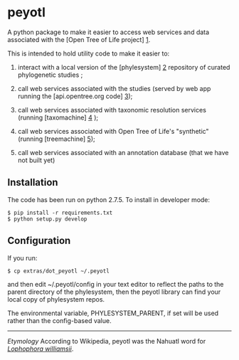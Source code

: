 # peyotl

A python package to make it easier to access web services and data
associated with the [Open Tree of Life project] [1].

This is intended to hold utility code to make it easier to:

1. interact with a local version of the [phylesystem] [2] repository of 
    curated phylogenetic studies ;

2. call web services associated with the studies (served by web app 
    running the [api.opentree.org code] [3]);

3. call web services associated with taxonomic resolution services
    (running [taxomachine] [4] );

4. call web services associated with Open Tree of Life's "synthetic"
    (running [treemachine] [5]);

5. call web services associated with an annotation database (that
     we have not built yet)

## Installation

The code has been run on python 2.7.5. To install in developer mode:

    $ pip install -r requirements.txt
    $ python setup.py develop


## Configuration

If you run:

    $ cp extras/dot_peyotl ~/.peyotl

and then edit ~/.peyotl/config in your text editor to reflect the paths to 
the parent directory of the phylesystem, then the peyotl library can find
your local copy of phylesystem repos.

The environmental variable, PHYLESYSTEM_PARENT, if set will be used rather 
than the config-based value.

****************

*Etymology* According to Wikipedia, peyotl was the Nahuatl word for [*Lophophora williamsii*](http://en.wikipedia.org/wiki/Lophophora_williamsii).

[1]: http://blog.opentreeoflife.org/
[2]: https://github.com/OpenTreeOfLife/phylesystem
[3]: https://github.com/OpenTreeOfLife/api.opentreeoflife.org/
[4]: https://github.com/OpenTreeOfLife/taxomachine
[5]: https://github.com/OpenTreeOfLife/treemachine